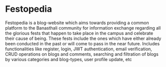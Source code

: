 # Festopedia
Festopedia is a blog-website which aims towards providing a common platform to the Banasthali community for information exchange regarding all the glorious fests that happen to take place in the campus and celebrate their cause of being. These fests include the ones which have either already been conducted in the past or will come to pass in the near future. 
Includes functionalities like register, login, JWT authentication, email verification, CRUD operations on blogs and comments, searching and filtration of blogs by various categories and blog-types, user profile update, etc
